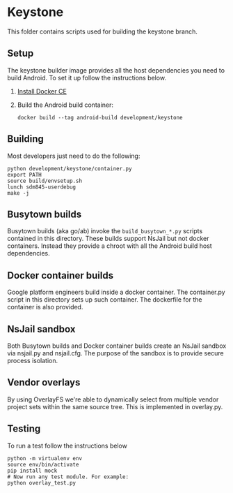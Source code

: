 # Keystone

This folder contains scripts used for building the keystone branch.

## Setup

The keystone builder image provides all the host dependencies
you need to build Android. To set it up follow the instructions
below.

1. [Install Docker CE](https://www.docker.com/community-edition)

1. Build the Android build container:

   ```
   docker build --tag android-build development/keystone
   ```

## Building

Most developers just need to do the following:

```
python development/keystone/container.py
export PATH
source build/envsetup.sh
lunch sdm845-userdebug
make -j
```

## Busytown builds

Busytown builds (aka go/ab) invoke the ```build_busytown_*.py``` scripts contained
in this directory. These builds support NsJail but not docker containers.
Instead they provide a chroot with all the Android build host dependencies.

## Docker container builds

Google platform engineers build inside a docker container. The container.py
script in this directory sets up such container. The dockerfile for the
container is also provided.

## NsJail sandbox

Both Busytown builds and Docker container builds create an NsJail sandbox via
nsjail.py and nsjail.cfg. The purpose of the sandbox is to provide secure
process isolation.

## Vendor overlays

By using OverlayFS we're able to dynamically select from multiple vendor project
sets within the same source tree. This is implemented in overlay.py.

## Testing

To run a test follow the instructions below

```
python -m virtualenv env
source env/bin/activate
pip install mock
# Now run any test module. For example:
python overlay_test.py
```

